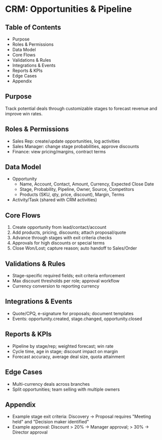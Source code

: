 # CRM: Opportunities & Pipeline

## Table of Contents
- Purpose
- Roles & Permissions
- Data Model
- Core Flows
- Validations & Rules
- Integrations & Events
- Reports & KPIs
- Edge Cases
- Appendix

## Purpose
Track potential deals through customizable stages to forecast revenue and improve win rates.

## Roles & Permissions
- Sales Rep: create/update opportunities, log activities
- Sales Manager: change stage probabilities, approve discounts
- Finance: view pricing/margins, contract terms

## Data Model
- Opportunity
  - Name, Account, Contact, Amount, Currency, Expected Close Date
  - Stage, Probability, Pipeline, Owner, Source, Competitors
  - Products (SKU, qty, price, discount), Margin, Terms
- Activity/Task (shared with CRM activities)

## Core Flows
1. Create opportunity from lead/contact/account
2. Add products, pricing, discounts; attach proposal/quote
3. Advance through stages with exit criteria checks
4. Approvals for high discounts or special terms
5. Close Won/Lost; capture reason; auto handoff to Sales/Order

## Validations & Rules
- Stage-specific required fields; exit criteria enforcement
- Max discount thresholds per role; approval workflow
- Currency conversion to reporting currency

## Integrations & Events
- Quote/CPQ, e-signature for proposals; document templates
- Events: opportunity.created, stage.changed, opportunity.closed

## Reports & KPIs
- Pipeline by stage/rep; weighted forecast; win rate
- Cycle time, age in stage; discount impact on margin
- Forecast accuracy, average deal size, quota attainment

## Edge Cases
- Multi-currency deals across branches
- Split opportunities; team selling with multiple owners

## Appendix
- Example stage exit criteria: Discovery → Proposal requires "Meeting held" and "Decision maker identified"
- Example approval: Discount > 20% → Manager approval; > 30% → Director approval
